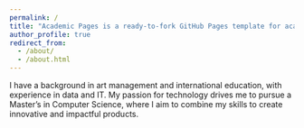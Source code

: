 ```yaml
---
permalink: /
title: "Academic Pages is a ready-to-fork GitHub Pages template for academic personal websites"
author_profile: true
redirect_from: 
  - /about/
  - /about.html
---
```


I have a background in art management and international education, with experience in data and IT. My passion for technology drives me to pursue a Master’s in Computer Science, where I aim to combine my skills to create innovative and impactful products.
